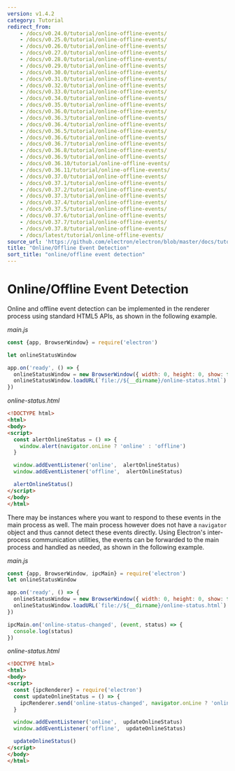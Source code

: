 ```yaml
---
version: v1.4.2
category: Tutorial
redirect_from:
    - /docs/v0.24.0/tutorial/online-offline-events/
    - /docs/v0.25.0/tutorial/online-offline-events/
    - /docs/v0.26.0/tutorial/online-offline-events/
    - /docs/v0.27.0/tutorial/online-offline-events/
    - /docs/v0.28.0/tutorial/online-offline-events/
    - /docs/v0.29.0/tutorial/online-offline-events/
    - /docs/v0.30.0/tutorial/online-offline-events/
    - /docs/v0.31.0/tutorial/online-offline-events/
    - /docs/v0.32.0/tutorial/online-offline-events/
    - /docs/v0.33.0/tutorial/online-offline-events/
    - /docs/v0.34.0/tutorial/online-offline-events/
    - /docs/v0.35.0/tutorial/online-offline-events/
    - /docs/v0.36.0/tutorial/online-offline-events/
    - /docs/v0.36.3/tutorial/online-offline-events/
    - /docs/v0.36.4/tutorial/online-offline-events/
    - /docs/v0.36.5/tutorial/online-offline-events/
    - /docs/v0.36.6/tutorial/online-offline-events/
    - /docs/v0.36.7/tutorial/online-offline-events/
    - /docs/v0.36.8/tutorial/online-offline-events/
    - /docs/v0.36.9/tutorial/online-offline-events/
    - /docs/v0.36.10/tutorial/online-offline-events/
    - /docs/v0.36.11/tutorial/online-offline-events/
    - /docs/v0.37.0/tutorial/online-offline-events/
    - /docs/v0.37.1/tutorial/online-offline-events/
    - /docs/v0.37.2/tutorial/online-offline-events/
    - /docs/v0.37.3/tutorial/online-offline-events/
    - /docs/v0.37.4/tutorial/online-offline-events/
    - /docs/v0.37.5/tutorial/online-offline-events/
    - /docs/v0.37.6/tutorial/online-offline-events/
    - /docs/v0.37.7/tutorial/online-offline-events/
    - /docs/v0.37.8/tutorial/online-offline-events/
    - /docs/latest/tutorial/online-offline-events/
source_url: 'https://github.com/electron/electron/blob/master/docs/tutorial/online-offline-events.md'
title: "Online/Offline Event Detection"
sort_title: "online/offline event detection"
---
```


# Online/Offline Event Detection

Online and offline event detection can be implemented in the renderer process
using standard HTML5 APIs, as shown in the following example.

_main.js_

```javascript
const {app, BrowserWindow} = require('electron')

let onlineStatusWindow

app.on('ready', () => {
  onlineStatusWindow = new BrowserWindow({ width: 0, height: 0, show: false })
  onlineStatusWindow.loadURL(`file://${__dirname}/online-status.html`)
})
```

_online-status.html_

```html
<!DOCTYPE html>
<html>
<body>
<script>
  const alertOnlineStatus = () => {
    window.alert(navigator.onLine ? 'online' : 'offline')
  }

  window.addEventListener('online',  alertOnlineStatus)
  window.addEventListener('offline',  alertOnlineStatus)

  alertOnlineStatus()
</script>
</body>
</html>
```

There may be instances where you want to respond to these events in the
main process as well. The main process however does not have a
`navigator` object and thus cannot detect these events directly. Using
Electron's inter-process communication utilities, the events can be forwarded
to the main process and handled as needed, as shown in the following example.

_main.js_

```javascript
const {app, BrowserWindow, ipcMain} = require('electron')
let onlineStatusWindow

app.on('ready', () => {
  onlineStatusWindow = new BrowserWindow({ width: 0, height: 0, show: false })
  onlineStatusWindow.loadURL(`file://${__dirname}/online-status.html`)
})

ipcMain.on('online-status-changed', (event, status) => {
  console.log(status)
})
```

_online-status.html_

```html
<!DOCTYPE html>
<html>
<body>
<script>
  const {ipcRenderer} = require('electron')
  const updateOnlineStatus = () => {
    ipcRenderer.send('online-status-changed', navigator.onLine ? 'online' : 'offline')
  }

  window.addEventListener('online',  updateOnlineStatus)
  window.addEventListener('offline',  updateOnlineStatus)

  updateOnlineStatus()
</script>
</body>
</html>
```
